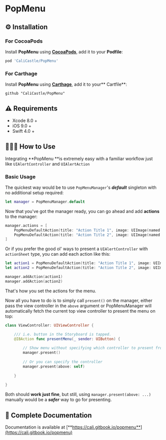 # PopMenu

## ⚙️ Installation

### For CocoaPods

Install **PopMenu** using [**CocoaPods**](https://cocoapods.org), add it to your **Podfile**:

```ruby
pod 'CaliCastle/PopMenu'
```

### For Carthage

Install **PopMenu** using [**Carthage**](https://github.com/Carthage/Carthage), add it to your** Cartfile**:

```text
github "CaliCastle/PopMenu"
```

## ⚠️ Requirements

* Xcode 8.0 +
* iOS 9.0 +
* Swift 4.0 +

## 👨🏻‍💻 How to Use

Integrating **PopMenu **is extremely easy with a familiar workflow just like `UIAlertController` and `UIAlertAction`

### Basic Usage

The quickest way would be to use `PopMenuManager`'s _**default**_ singleton with no additional setup required:

```swift
let manager = PopMenuManager.default
```

Now that you've got the manager ready, you can go ahead and add **actions** to the manager:

```swift
manager.actions = [
    PopMenuDefaultAction(title: "Action Title 1", image: UIImage(named: "icon"),
    PopMenuDefaultAction(title: "Action Title 2", image: UIImage(named: "icon")
]
```

Or if you prefer the good ol' ways to present a `UIAlertController` with `actionSheet` type, you can add each action like this:

```swift
let action1 = PopMenuDefaultAction(title: "Action Title 1", image: UIImage(named: "icon")
let action2 = PopMenuDefaultAction(title: "Action Title 2", image: UIImage(named: "icon")

manager.addAction(action1)
manager.addAction(action2)
```

That's how you set the actions for the menu.

Now all you have to do is to simply call `present()` on the manager, either pass the view controller in the `above` argument or PopMenuManager will automatically fetch the current top view controller to present the menu on top:

```swift
class ViewController: UIViewController {

    /// i.e. button in the Storyboard is tapped.
    @IBAction func presentMenu(_ sender: UIButton) {
    
        // Show menu without specifying which controller to present from
        manager.present()
        
        // Or you can specify the controller
        manager.present(above: self)
        
    }  
     
}
```

Both should **work just fine**, but still, using `manager.present(above: ...)` manually would be a _**safer**_ way to go for presenting.

## 📗 Complete Documentation

Documentation is available at [**https://cali.gitbook.io/popmenu**](https://cali.gitbook.io/popmenu)

